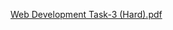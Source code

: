 [Web Development Task-3 (Hard).pdf](https://github.com/user-attachments/files/16156567/Web.Development.Task-3.Hard.pdf)
